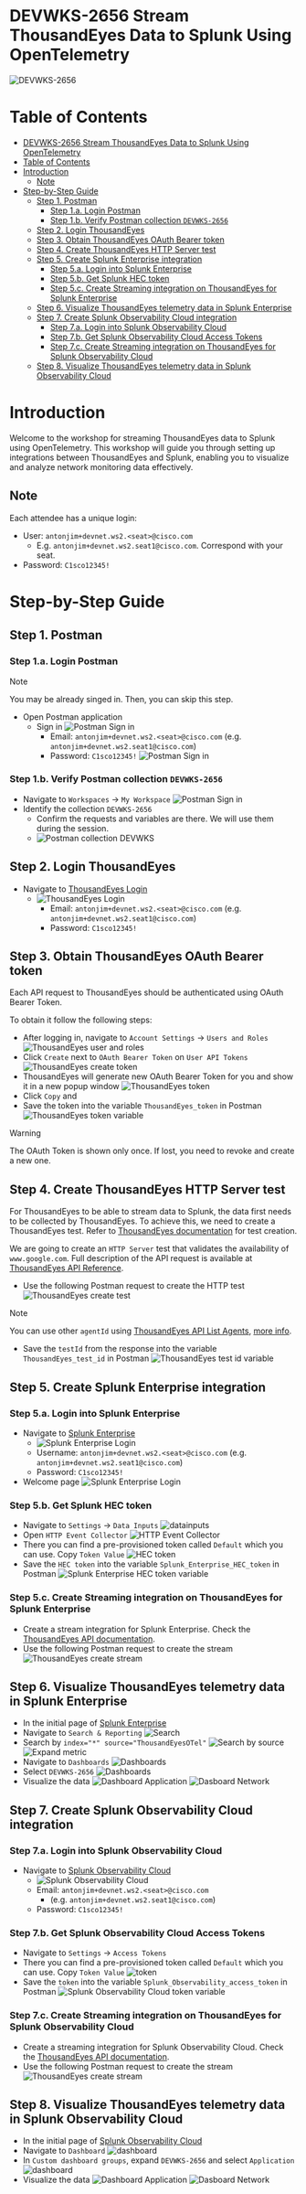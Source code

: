 # DEVWKS-2656 Stream ThousandEyes Data to Splunk Using OpenTelemetry

![DEVWKS-2656](img/banner.png)

# Table of Contents
- [DEVWKS-2656 Stream ThousandEyes Data to Splunk Using OpenTelemetry](#devwks-2656-stream-thousandeyes-data-to-splunk-using-opentelemetry)
- [Table of Contents](#table-of-contents)
- [Introduction](#introduction)
  - [Note](#note)
- [Step-by-Step Guide](#step-by-step-guide)
  - [Step 1. Postman](#step-1-postman)
    - [Step 1.a. Login Postman](#step-1a-login-postman)
    - [Step 1.b. Verify Postman collection `DEVWKS-2656`](#step-1b-verify-postman-collection-devwks-2656)
  - [Step 2. Login ThousandEyes](#step-2-login-thousandeyes)
  - [Step 3. Obtain ThousandEyes OAuth Bearer token](#step-3-obtain-thousandeyes-oauth-bearer-token)
  - [Step 4. Create ThousandEyes HTTP Server test](#step-4-create-thousandeyes-http-server-test)
  - [Step 5. Create Splunk Enterprise integration](#step-5-create-splunk-enterprise-integration)
    - [Step 5.a. Login into Splunk Enterprise](#step-5a-login-into-splunk-enterprise)
    - [Step 5.b. Get Splunk HEC token](#step-5b-get-splunk-hec-token)
    - [Step 5.c. Create Streaming integration on ThousandEyes for Splunk Enterprise](#step-5c-create-streaming-integration-on-thousandeyes-for-splunk-enterprise)
  - [Step 6. Visualize ThousandEyes telemetry data in Splunk Enterprise](#step-6-visualize-thousandeyes-telemetry-data-in-splunk-enterprise)
  - [Step 7. Create Splunk Observability Cloud integration](#step-7-create-splunk-observability-cloud-integration)
    - [Step 7.a. Login into Splunk Observability Cloud](#step-7a-login-into-splunk-observability-cloud)
    - [Step 7.b. Get Splunk Observability Cloud Access Tokens](#step-7b-get-splunk-observability-cloud-access-tokens)
    - [Step 7.c. Create Streaming integration on ThousandEyes for Splunk Observability Cloud](#step-7c-create-streaming-integration-on-thousandeyes-for-splunk-observability-cloud)
  - [Step 8. Visualize ThousandEyes telemetry data in Splunk Observability Cloud](#step-8-visualize-thousandeyes-telemetry-data-in-splunk-observability-cloud)

# Introduction

Welcome to the workshop for streaming ThousandEyes data to Splunk using OpenTelemetry.
This workshop will guide you through setting up integrations between ThousandEyes and Splunk, enabling you to visualize and analyze network monitoring data effectively.

## Note

Each attendee has a unique login:
 - User: `antonjim+devnet.ws2.<seat>@cisco.com` 
   - E.g. `antonjim+devnet.ws2.seat1@cisco.com`. Correspond with your seat.
 - Password: `C1sco12345!`

# Step-by-Step Guide

## Step 1. Postman

### Step 1.a. Login Postman

> [!NOTE]
> You may be already singed in. Then, you can skip this step.

- Open Postman application
  -  Sign in ![Postman Sign in](img/postman/signin.png)
     - Email: `antonjim+devnet.ws2.<seat>@cisco.com` (e.g. `antonjim+devnet.ws2.seat1@cisco.com`)
     - Password: `C1sco12345!`
    ![Postman Sign in](img/postman/signin2.png)

### Step 1.b. Verify Postman collection `DEVWKS-2656` 

- Navigate to `Workspaces` -> `My Workspace` ![Postman Sign in](img/postman/workspace.png)
- Identify the collection `DEVWKS-2656`
  - Confirm the requests and variables are there. We will use them during the session.
  -  ![Postman collection DEVWKS](img/postman/DEVWKS.png)

## Step 2. Login ThousandEyes

- Navigate to [ThousandEyes Login](https://app.thousandeyes.com/login)
  -  ![ThousandEyes Login](img/thousandeyes/login.png)
     - Email: `antonjim+devnet.ws2.<seat>@cisco.com` (e.g. `antonjim+devnet.ws2.seat1@cisco.com`)
     - Password: `C1sco12345!`
  
## Step 3. Obtain ThousandEyes OAuth Bearer token

Each API request to ThousandEyes should be authenticated using OAuth Bearer Token.

To obtain it follow the following steps:
- After logging in, navigate to `Account Settings` -> `Users and Roles` ![ThousandEyes user and roles](img/thousandeyes/usersRoles.png)
- Click `Create` next to `OAuth Bearer Token` on `User API Tokens` ![ThousandEyes create token](img/thousandeyes/createToken.png)
- ThousandEyes will generate new OAuth Bearer Token for you and show it in a new popup window ![ThousandEyes token](img/thousandeyes/token.png)
- Click `Copy` and
- Save the token into the variable `ThousandEyes_token` in Postman ![ThousandEyes token variable](img/postman/thousandeyesToken.png)

> [!WARNING]
> The OAuth Token is shown only once. If lost, you need to revoke and create a new one.

## Step 4. Create ThousandEyes HTTP Server test

For ThousandEyes to be able to stream data to Splunk, the data first needs to be collected by ThousandEyes. To achieve this, we
need to create a ThousandEyes test.
Refer to [ThousandEyes documentation](https://docs.thousandeyes.com/product-documentation/tests) for test creation.

We are going to create an `HTTP Server` test that validates the availability of `www.google.com`.
Full description of the API request is available at [ThousandEyes API Reference](https://developer.cisco.com/docs/thousandeyes/create-http-server-test).

- Use the following Postman request to create the HTTP test ![ThousandEyes create test](img/postman/createHttpTest.png)

> [!NOTE]
> You can use other `agentId` using [ThousandEyes API List Agents](https://developer.cisco.com/docs/thousandeyes/list-cloud-and-enterprise-agents), [more info](<getAgentId.md>).

- Save the `testId` from the response into the variable `ThousandEyes_test_id` in Postman ![ThousandEyes test id variable](img/postman/testId.png)

## Step 5. Create Splunk Enterprise integration

### Step 5.a. Login into Splunk Enterprise

- Navigate to [Splunk Enterprise](https://splunk.pseudoco.net)
  -  ![Splunk Enterprise Login](img/splunkEnterprise/login.png)
  - Username: `antonjim+devnet.ws2.<seat>@cisco.com`  (e.g. `antonjim+devnet.ws2.seat1@cisco.com`)
  - Password: `C1sco12345!`
- Welcome page ![Splunk Enterprise Login](img/splunkEnterprise/welcomepage.png)

### Step 5.b. Get Splunk HEC token

- Navigate to `Settings` -> `Data Inputs`  ![datainputs](img/splunkEnterprise/datainputs.png)
- Open `HTTP Event Collector`  ![HTTP Event Collector](img/splunkEnterprise/HttpEventCollector.png)
- There you can find a pre-provisioned token called `Default` which you can use. Copy `Token Value`
![HEC token](img/splunkEnterprise/hecToken.png)
- Save the `HEC token` into the variable `Splunk_Enterprise_HEC_token` in Postman ![Splunk Enterprise HEC token variable](img/postman/splunkEnterpriseToken.png)

### Step 5.c. Create Streaming integration on ThousandEyes for Splunk Enterprise

- Create a stream integration for Splunk Enterprise. Check the [ThousandEyes API documentation](https://developer.cisco.com/docs/thousandeyes/create-data-stream).
- Use the following Postman request to create the stream ![ThousandEyes create stream](img/postman/splunkEnterpriseStream.png)

## Step 6. Visualize ThousandEyes telemetry data in Splunk Enterprise

- In the initial page of [Splunk Enterprise](https://splunk.pseudoco.net)
- Navigate to `Search & Reporting` ![Search](img/splunkEnterprise/search.png)
- Search by `index="*" source="ThousandEyesOTel"` ![Search by source](img/splunkEnterprise/searchSource.png) ![Expand metric](img/splunkEnterprise/expandMetric.png)
- Navigate to `Dashboards` ![Dashboards](img/splunkEnterprise/dashboard.png)
- Select `DEVWKS-2656` ![Dashboards](img/splunkEnterprise/dashboardDEVWKS.png)
- Visualize the data
![Dashboard Application](img/splunkEnterprise/dashboardApplication.png)
![Dasboard Network](img/splunkEnterprise/dashboardNetwork.png)

## Step 7. Create Splunk Observability Cloud integration

### Step 7.a. Login into Splunk Observability Cloud

- Navigate to [Splunk Observability Cloud](https://app.eu1.signalfx.com/#/signin)
  - ![Splunk Observability Cloud](img/splunkObservabilityCloud/login.png)
  - Email: `antonjim+devnet.ws2.<seat>@cisco.com` 
    - (e.g. `antonjim+devnet.ws2.seat1@cisco.com`)
  - Password: `C1sco12345!`

### Step 7.b. Get Splunk Observability Cloud Access Tokens

- Navigate to `Settings` -> `Access Tokens`
- There you can find a pre-provisioned token called `Default` which you can use. Copy `Token Value` ![token](img/splunkObservabilityCloud/token.png)
- Save the `token` into the variable `Splunk_Observability_access_token` in Postman  ![Splunk Observability Cloud token variable](img/postman/splunkObservabilityCloudToken.png)

### Step 7.c. Create Streaming integration on ThousandEyes for Splunk Observability Cloud

- Create a streaming integration for Splunk Observability Cloud. Check the [ThousandEyes API documentation](https://developer.cisco.com/docs/thousandeyes/create-data-stream).
- Use the following Postman request to create the stream ![ThousandEyes create stream](img/postman/splunkObservabilityCloudStream.png)

## Step 8. Visualize ThousandEyes telemetry data in Splunk Observability Cloud

- In the initial page of [Splunk Observability Cloud](https://app.eu1.signalfx.com/)
- Navigate to `Dashboard` ![dashboard](img/splunkObservabilityCloud/dashboard.png)
- In `Custom dashboard groups`, expand `DEVWKS-2656` and select `Application` ![dashboard](img/splunkObservabilityCloud/dashboardDEVWKS.png)
- Visualize the data
![Dashboard Application](img/splunkObservabilityCloud/dashboardApplication.png)
![Dasboard Network](img/splunkObservabilityCloud/dashboardNetwork.png)